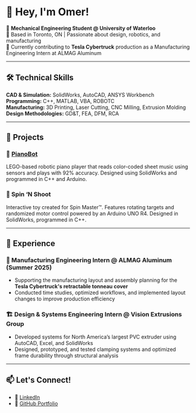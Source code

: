 # 👋 Hey, I'm Omer!

🔧 **Mechanical Engineering Student @ University of Waterloo**  
📍 Based in Toronto, ON | Passionate about design, robotics, and manufacturing  
🚀 Currently contributing to **Tesla Cybertruck** production as a Manufacturing Engineering Intern at ALMAG Aluminum

---

## 🛠️ Technical Skills

**CAD & Simulation:** SolidWorks, AutoCAD, ANSYS Workbench  
**Programming:** C++, MATLAB, VBA, ROBOTC  
**Manufacturing:** 3D Printing, Laser Cutting, CNC Milling, Extrusion Molding  
**Design Methodologies:** GD&T, FEA, DFM, RCA

---

## 🔨 Projects

### 🎹 [PianoBot](https://github.com/o4farooq/PianoBot)
LEGO-based robotic piano player that reads color-coded sheet music using sensors and plays with 92% accuracy. Designed using SolidWorks and programmed in C++ and Arduino.

### 🎯 Spin ‘N Shoot
Interactive toy created for Spin Master™. Features rotating targets and randomized motor control powered by an Arduino UNO R4. Designed in SolidWorks, programmed in C++.

---

## 💼 Experience

### 🚗 Manufacturing Engineering Intern @ ALMAG Aluminum (Summer 2025)
- Supporting the manufacturing layout and assembly planning for the **Tesla Cybertruck's retractable tonneau cover**
- Conducted time studies, optimized workflows, and implemented layout changes to improve production efficiency

### 🏗️ Design & Systems Engineering Intern @ Vision Extrusions Group
- Developed systems for North America’s largest PVC extruder using AutoCAD, Excel, and SolidWorks
- Designed, prototyped, and tested clamping systems and optimized frame durability through structural analysis

---

## 📫 Let's Connect!

- 🔗 [LinkedIn](https://linkedin.com/in/o4farooq)  
- 💼 [GitHub Portfolio](https://github.com/o4farooq)  
